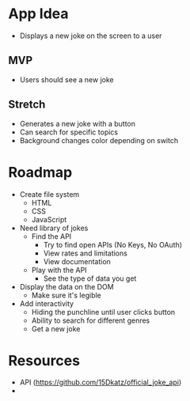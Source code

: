 # App Idea
- Displays a new joke on the screen to a user 

## MVP
- Users should see a new joke 

## Stretch
- Generates a new joke with a button 
- Can search for specific topics 
- Background changes color depending on switch

# Roadmap 
- Create file system 
    - HTML
    - CSS
    - JavaScript 
- Need library of jokes
    - Find the API
        - Try to find open APIs (No Keys, No OAuth)
        - View rates and limitations 
        - View documentation 
    - Play with the API
        - See the type of data you get 
- Display the data on the DOM 
    - Make sure it's legible 
- Add interactivity
    - Hiding the punchline until user clicks button 
    - Ability to search for different genres 
    - Get a new joke

# Resources 
- API (https://github.com/15Dkatz/official_joke_api)
- 

